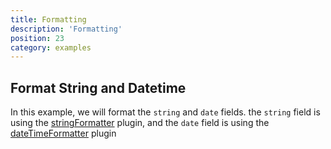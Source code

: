 ```yaml
---
title: Formatting
description: 'Formatting'
position: 23
category: examples
---
```


## Format String and Datetime
In this example, we will format the `string` and `date` fields. the `string` field is using the [stringFormatter](/plugins/string-formatter) plugin, and the `date` field is using the [dateTimeFormatter](/plugins/datetime-formatter) plugin

<code-sandbox id="vue-formily-formatting-56h3k"></code-sandbox>

